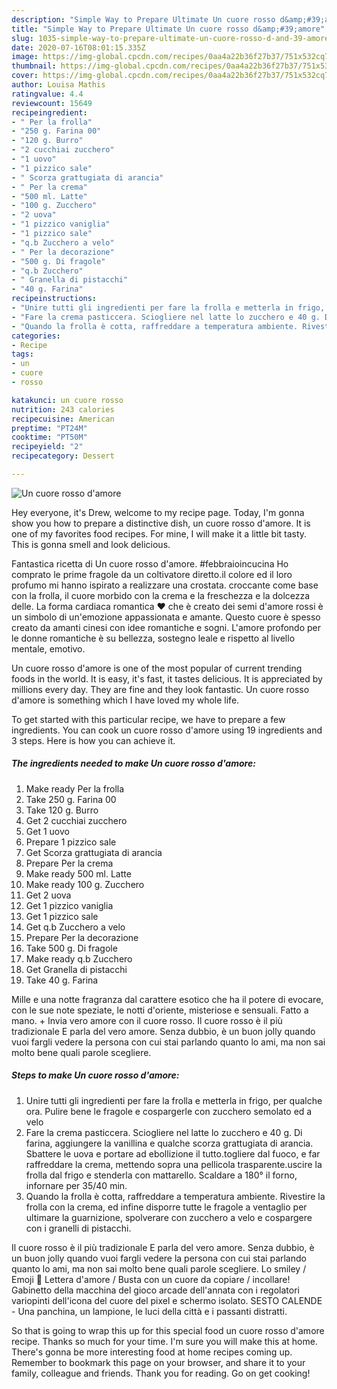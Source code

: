 ```yaml
---
description: "Simple Way to Prepare Ultimate Un cuore rosso d&amp;#39;amore"
title: "Simple Way to Prepare Ultimate Un cuore rosso d&amp;#39;amore"
slug: 1035-simple-way-to-prepare-ultimate-un-cuore-rosso-d-and-39-amore
date: 2020-07-16T08:01:15.335Z
image: https://img-global.cpcdn.com/recipes/0aa4a22b36f27b37/751x532cq70/un-cuore-rosso-damore-recipe-main-photo.jpg
thumbnail: https://img-global.cpcdn.com/recipes/0aa4a22b36f27b37/751x532cq70/un-cuore-rosso-damore-recipe-main-photo.jpg
cover: https://img-global.cpcdn.com/recipes/0aa4a22b36f27b37/751x532cq70/un-cuore-rosso-damore-recipe-main-photo.jpg
author: Louisa Mathis
ratingvalue: 4.4
reviewcount: 15649
recipeingredient:
- " Per la frolla"
- "250 g. Farina 00"
- "120 g. Burro"
- "2 cucchiai zucchero"
- "1 uovo"
- "1 pizzico sale"
- " Scorza grattugiata di arancia"
- " Per la crema"
- "500 ml. Latte"
- "100 g. Zucchero"
- "2 uova"
- "1 pizzico vaniglia"
- "1 pizzico sale"
- "q.b Zucchero a velo"
- " Per la decorazione"
- "500 g. Di fragole"
- "q.b Zucchero"
- " Granella di pistacchi"
- "40 g. Farina"
recipeinstructions:
- "Unire tutti gli ingredienti per fare la frolla e metterla in frigo, per qualche ora. Pulire bene le fragole e cospargerle con zucchero semolato ed a velo"
- "Fare la crema pasticcera. Sciogliere nel latte lo zucchero e 40 g. Di farina, aggiungere la vanillina e qualche scorza grattugiata di arancia. Sbattere le uova e portare ad ebollizione il tutto.togliere dal fuoco, e far raffreddare la crema, mettendo sopra una pellicola trasparente.uscire la frolla dal frigo e stenderla con mattarello. Scaldare a 180° il forno, infornare per 35/40 min."
- "Quando la frolla è cotta, raffreddare a temperatura ambiente. Rivestire la frolla con la crema, ed infine disporre tutte le fragole a ventaglio per ultimare la guarnizione, spolverare con zucchero a velo e cospargere con i granelli di pistacchi."
categories:
- Recipe
tags:
- un
- cuore
- rosso

katakunci: un cuore rosso 
nutrition: 243 calories
recipecuisine: American
preptime: "PT24M"
cooktime: "PT50M"
recipeyield: "2"
recipecategory: Dessert

---
```



![Un cuore rosso d&#39;amore](https://img-global.cpcdn.com/recipes/0aa4a22b36f27b37/751x532cq70/un-cuore-rosso-damore-recipe-main-photo.jpg)

Hey everyone, it's Drew, welcome to my recipe page. Today, I'm gonna show you how to prepare a distinctive dish, un cuore rosso d&#39;amore. It is one of my favorites food recipes. For mine, I will make it a little bit tasty. This is gonna smell and look delicious.

Fantastica ricetta di Un cuore rosso d&#39;amore. #febbraioincucina Ho comprato le prime fragole da un coltivatore diretto.il colore ed il loro profumo mi hanno ispirato a realizzare una crostata. croccante come base con la frolla, il cuore morbido con la crema e la freschezza e la dolcezza delle. La forma cardiaca romantica ♥ che è creato dei semi d&#39;amore rossi è un simbolo di un&#39;emozione appassionata e amante. Questo cuore è spesso creato da amanti cinesi con idee romantiche e sogni. L&#39;amore profondo per le donne romantiche è su bellezza, sostegno leale e rispetto al livello mentale, emotivo.

Un cuore rosso d&#39;amore is one of the most popular of current trending foods in the world. It is easy, it's fast, it tastes delicious. It is appreciated by millions every day. They are fine and they look fantastic. Un cuore rosso d&#39;amore is something which I have loved my whole life.


To get started with this particular recipe, we have to prepare a few ingredients. You can cook un cuore rosso d&#39;amore using 19 ingredients and 3 steps. Here is how you can achieve it.

<!--inarticleads1-->

##### The ingredients needed to make Un cuore rosso d&#39;amore:

1. Make ready  Per la frolla
1. Take 250 g. Farina 00
1. Take 120 g. Burro
1. Get 2 cucchiai zucchero
1. Get 1 uovo
1. Prepare 1 pizzico sale
1. Get  Scorza grattugiata di arancia
1. Prepare  Per la crema
1. Make ready 500 ml. Latte
1. Make ready 100 g. Zucchero
1. Get 2 uova
1. Get 1 pizzico vaniglia
1. Get 1 pizzico sale
1. Get q.b Zucchero a velo
1. Prepare  Per la decorazione
1. Take 500 g. Di fragole
1. Make ready q.b Zucchero
1. Get  Granella di pistacchi
1. Take 40 g. Farina


Mille e una notte fragranza dal carattere esotico che ha il potere di evocare, con le sue note speziate, le notti d&#39;oriente, misteriose e sensuali. Fatto a mano. + Invia vero amore con il cuore rosso. Il cuore rosso è il più tradizionale E parla del vero amore. Senza dubbio, è un buon jolly quando vuoi fargli vedere la persona con cui stai parlando quanto lo ami, ma non sai molto bene quali parole scegliere. 

<!--inarticleads2-->

##### Steps to make Un cuore rosso d&#39;amore:

1. Unire tutti gli ingredienti per fare la frolla e metterla in frigo, per qualche ora. Pulire bene le fragole e cospargerle con zucchero semolato ed a velo
1. Fare la crema pasticcera. Sciogliere nel latte lo zucchero e 40 g. Di farina, aggiungere la vanillina e qualche scorza grattugiata di arancia. Sbattere le uova e portare ad ebollizione il tutto.togliere dal fuoco, e far raffreddare la crema, mettendo sopra una pellicola trasparente.uscire la frolla dal frigo e stenderla con mattarello. Scaldare a 180° il forno, infornare per 35/40 min.
1. Quando la frolla è cotta, raffreddare a temperatura ambiente. Rivestire la frolla con la crema, ed infine disporre tutte le fragole a ventaglio per ultimare la guarnizione, spolverare con zucchero a velo e cospargere con i granelli di pistacchi.


Il cuore rosso è il più tradizionale E parla del vero amore. Senza dubbio, è un buon jolly quando vuoi fargli vedere la persona con cui stai parlando quanto lo ami, ma non sai molto bene quali parole scegliere. Lo smiley / Emoji 💌 Lettera d&#39;amore / Busta con un cuore da copiare / incollare! Gabinetto della macchina del gioco arcade dell&#39;annata con i regolatori variopinti dell&#39;icona del cuore del pixel e schermo isolato. SESTO CALENDE - Una panchina, un lampione, le luci della città e i passanti distratti. 

So that is going to wrap this up for this special food un cuore rosso d&#39;amore recipe. Thanks so much for your time. I'm sure you will make this at home. There's gonna be more interesting food at home recipes coming up. Remember to bookmark this page on your browser, and share it to your family, colleague and friends. Thank you for reading. Go on get cooking!
